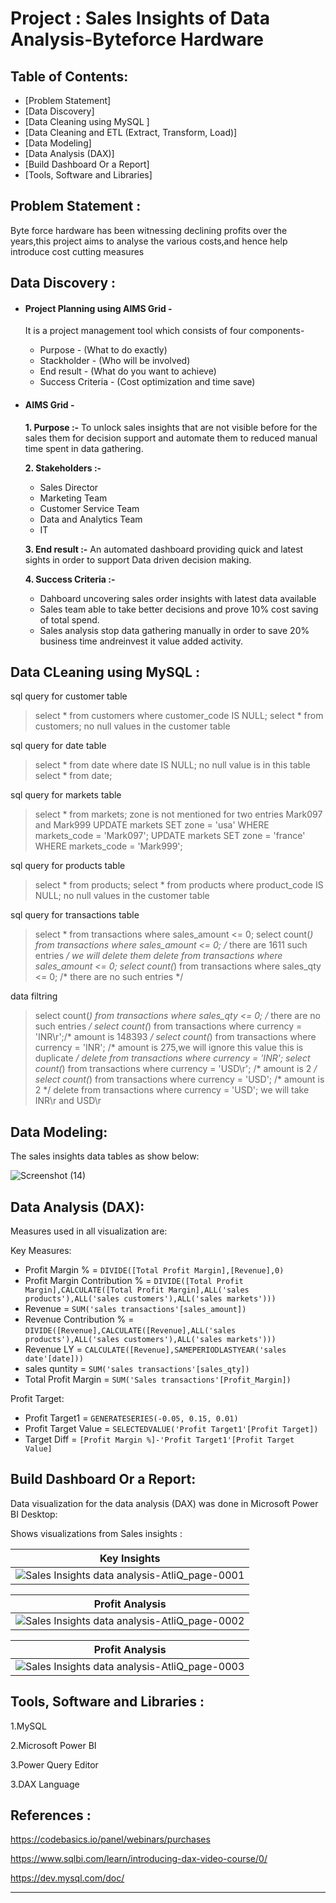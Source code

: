 #  Project : Sales Insights of Data Analysis-Byteforce Hardware
## Table of Contents:

- [Problem Statement]
- [Data Discovery]
- [Data Cleaning using MySQL ]
- [Data Cleaning and ETL (Extract, Transform, Load)]
- [Data Modeling]
- [Data Analysis (DAX)]
- [Build Dashboard Or a Report]
- [Tools, Software and Libraries]



## Problem Statement :

Byte force hardware has been witnessing declining profits over the years,this project aims to analyse the various costs,and hence help introduce cost cutting measures

## Data Discovery :

- #### Project Planning using AIMS Grid -

  It is a project management tool which consists of four components-
  
     - Purpose - (What to do exactly)
     - Stackholder - (Who will be involved)
     - End result - (What do you want to achieve)
     - Success Criteria - (Cost optimization and time save)
 - #### AIMS Grid -
     **1. Purpose :-** To unlock sales insights that are not visible before for the sales them for decision support and automate them to reduced manual time spent in data gathering.
     
     **2. Stakeholders :-** 
     - Sales Director
     - Marketing Team 
     - Customer Service Team
     - Data and Analytics Team
     - IT 
     
     **3. End result :-** An automated dashboard providing quick and latest sights in order to support Data driven decision making.
     
     **4. Success Criteria :-**
     - Dahboard uncovering sales order insights with latest data available
     - Sales team able to take better decisions and prove 10% cost saving of total spend.
     - Sales analysis stop data gathering manually in order to save 20% business time andreinvest it value added activity.
   

## Data CLeaning using MySQL :
sql query for customer table 
 > select * from customers where customer_code IS NULL;
 > select * from customers;
no null values in the customer table

sql query for date table
 > select * from date where date IS NULL;
no null value is in this table
 > select * from date;

sql query for markets table
 > select * from markets;
zone is not mentioned for two entries Mark097 and Mark999
 > UPDATE markets SET zone = 'usa' WHERE markets_code = 'Mark097';
 > UPDATE markets SET zone = 'france' WHERE markets_code = 'Mark999';

sql query for products table
 > select * from products;
 > select * from products where product_code IS NULL;
no null values in the customer table

sql query for transactions table
 > select * from transactions where sales_amount <= 0;
 > select count(*) from transactions  where sales_amount <= 0; /* there are 1611 such entries */
we will delete them
 > delete from transactions where sales_amount <= 0;
 > select count(*) from transactions  where sales_qty <= 0; /* there are no such entries */

data filtring
 > select count(*) from transactions  where sales_qty <= 0; /* there are no such entries */
 > select count(*) from transactions where currency = 'INR\r';/* amount is 148393 */
 > select count(*) from transactions where currency = 'INR';     /* amount is 275,we will ignore this value this is duplicate */
 > delete from transactions where currency = 'INR';
 > select count(*) from transactions where currency = 'USD\r'; /* amount is 2 */
 > select count(*) from transactions where currency = 'USD'; /* amount is 2 */
 > delete from transactions where currency  = 'USD';
we will take INR\r and USD\r


## Data Modeling:

The sales insights data tables as show below:

![Screenshot (14)](https://user-images.githubusercontent.com/118357991/234016242-369bd02e-1ddf-4047-9be4-324c83bd8761.png)

## Data Analysis  (DAX):

Measures used in all visualization are:

Key Measures:
    
  - Profit Margin % = `DIVIDE([Total Profit Margin],[Revenue],0)` 
  - Profit Margin Contribution % = `DIVIDE([Total Profit Margin],CALCULATE([Total Profit Margin],ALL('sales products'),ALL('sales customers'),ALL('sales markets')))`
  - Revenue = `SUM('sales transactions'[sales_amount])`
  - Revenue Contribution % = `DIVIDE([Revenue],CALCULATE([Revenue],ALL('sales products'),ALL('sales customers'),ALL('sales markets')))`
  - Revenue LY = `CALCULATE([Revenue],SAMEPERIODLASTYEAR('sales date'[date]))`
  - sales quntity = `SUM('sales transactions'[sales_qty])`
  - Total Profit Margin = `SUM('Sales transactions'[Profit_Margin])`

Profit Target:
  
  - Profit Target1 = `GENERATESERIES(-0.05, 0.15, 0.01)`
  - Profit Target Value = `SELECTEDVALUE('Profit Target1'[Profit Target])`
  - Target Diff = `[Profit Margin %]-'Profit Target1'[Profit Target Value]`
  
## Build Dashboard Or a Report:

Data visualization for the data analysis (DAX) was done in Microsoft Power BI Desktop:

Shows visualizations from Sales insights :

| Key Insights |
| ----------- |
|![Sales Insights data analysis-AtliQ_page-0001](https://user-images.githubusercontent.com/118357991/234025264-f5f1d7af-2ead-4d9a-b8ae-7524d200b7dd.jpg)|


| Profit Analysis |
| ----------- |
|![Sales Insights data analysis-AtliQ_page-0002](https://user-images.githubusercontent.com/118357991/234025629-3c2e3dcf-77fb-4c20-acdb-3f92604d1292.jpg)|

| Profit Analysis |
| ----------- |
|![Sales Insights data analysis-AtliQ_page-0003](https://user-images.githubusercontent.com/118357991/234025913-3a09f076-e1c7-40a1-9983-d2c8767f252c.jpg)|

## Tools, Software and Libraries :

1.MySQL

2.Microsoft Power BI

3.Power Query Editor

3.DAX Language 

## References :
https://codebasics.io/panel/webinars/purchases

https://www.sqlbi.com/learn/introducing-dax-video-course/0/

https://dev.mysql.com/doc/

---
